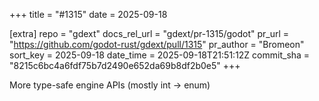 +++
title = "#1315"
date = 2025-09-18

[extra]
repo = "gdext"
docs_rel_url = "gdext/pr-1315/godot"
pr_url = "https://github.com/godot-rust/gdext/pull/1315"
pr_author = "Bromeon"
sort_key = 2025-09-18
date_time = 2025-09-18T21:51:12Z
commit_sha = "8215c6bc4a6fdf75b7d2490e652da69b8df2b0e5"
+++

More type-safe engine APIs (mostly int -> enum)

